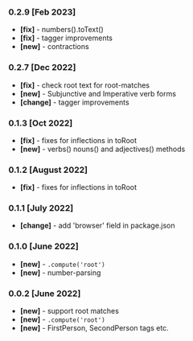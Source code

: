 ### 0.2.9 [Feb 2023]
- **[fix]** - numbers().toText()
- **[fix]** - tagger improvements
- **[new]** - contractions

### 0.2.7 [Dec 2022]
- **[fix]** - check root text for root-matches
- **[new]** - Subjunctive and Imperative verb forms
- **[change]** - tagger improvements

### 0.1.3 [Oct 2022]
- **[fix]** - fixes for inflections in toRoot
- **[new]** - verbs() nouns() and adjectives() methods

### 0.1.2 [August 2022]
- **[fix]** - fixes for inflections in toRoot

### 0.1.1 [July 2022]
- **[change]** - add 'browser' field in package.json

### 0.1.0 [June 2022]
- **[new]** - `.compute('root')`
- **[new]** - number-parsing

### 0.0.2 [June 2022]
- **[new]** - support root matches
- **[new]** - `.compute('root')`
- **[new]** - FirstPerson, SecondPerson tags etc.